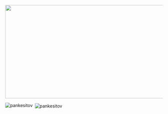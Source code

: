 <p align="left"><img src="http://wegamers.176.com/GameIM/SNS/Image/20424123521623515133581416" height="300" width="870"/></p> 


<p><img align="left" src="https://github-readme-stats.vercel.app/api/top-langs?username=pankesitov&theme=dark&show_icons=true&locale=en&layout=compact" alt="pankesitov" /></p>

<p>&nbsp;<img align="center" src="https://github-readme-stats.vercel.app/api?username=pankesitov&theme=dark&show_icons=true=true&locale=en" alt="pankesitov" /></p>
